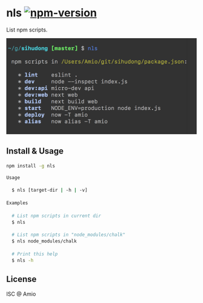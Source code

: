 # nls [![npm-version][npm-badge]][npm-link]

List npm scripts.

![nls-screenshot][screenshot]

## Install & Usage

```bash
npm install -g nls
```

```bash
Usage

  $ nls [target-dir | -h | -v]

Examples

  # List npm scripts in current dir
  $ nls

  # List npm scripts in "node_modules/chalk"
  $ nls node_modules/chalk

  # Print this help
  $ nls -h
```

## License

ISC @ Amio

[screenshot]: ./nls-screenshot.png
[amio-link]: https://github.com/amio
[npm-badge]: https://img.shields.io/npm/v/nls.svg?style=flat-square
[npm-link]: http://www.npmjs.com/package/nls
